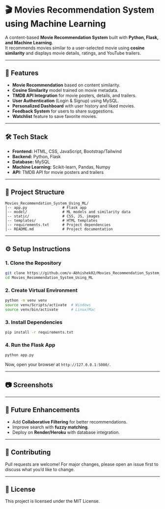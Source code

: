 # 🎬 Movies Recommendation System using Machine Learning

A content-based **Movie Recommendation System** built with **Python, Flask, and Machine Learning**.  
It recommends movies similar to a user-selected movie using **cosine similarity** and displays movie details, ratings, and YouTube trailers.

---

## 🚀 **Features**
- **Movie Recommendation** based on content similarity.
- **Cosine Similarity** model trained on movie metadata.
- **TMDB API Integration** for movie posters, details, and trailers.
- **User Authentication** (Login & Signup) using MySQL.
- **Personalized Dashboard** with user history and liked movies.
- **Feedback System** for users to share suggestions.
- **Watchlist** feature to save favorite movies.

---

## 🛠 **Tech Stack**
- **Frontend:** HTML, CSS, JavaScript, Bootstrap/Tailwind
- **Backend:** Python, Flask
- **Database:** MySQL
- **Machine Learning:** Scikit-learn, Pandas, Numpy
- **API:** TMDB API for movie posters and trailers

---

## 📂 **Project Structure**
```
Movies_Recommendation_System_Using_ML/
│-- app.py                # Flask app
│-- model/                # ML models and similarity data
│-- static/               # CSS, JS, images
│-- templates/            # HTML templates
│-- requirements.txt      # Project dependencies
│-- README.md             # Project documentation
```

---

## ⚙️ **Setup Instructions**

### **1. Clone the Repository**
```bash
git clone https://github.com/v-Abhishek02/Movies_Recommendation_System_Using_ML.git
cd Movies_Recommendation_System_Using_ML
```

### **2. Create Virtual Environment**
```bash
python -m venv venv
source venv/Scripts/activate  # Windows
source venv/bin/activate      # Linux/Mac
```

### **3. Install Dependencies**
```bash
pip install -r requirements.txt
```

### **4. Run the Flask App**
```bash
python app.py
```
Now, open your browser at `http://127.0.0.1:5000/`.

---

## 📷 **Screenshots**


---

## 📝 **Future Enhancements**
- Add **Collaborative Filtering** for better recommendations.
- Improve search with **fuzzy matching**.
- Deploy on **Render/Heroku** with database integration.

---

## 🤝 **Contributing**
Pull requests are welcome! For major changes, please open an issue first to discuss what you’d like to change.

---

## 📜 **License**
This project is licensed under the MIT License.
